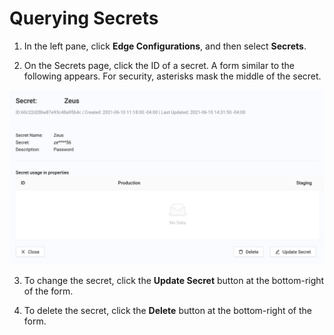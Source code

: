
# Querying Secrets

1. In the left pane, click **Edge Configurations**, and then select **Secrets**.

2. On the Secrets page, click the ID of a secret. A form similar to the following appears. For security, asterisks mask the middle of the secret.

<p align="center"><img src="/docs/resources/images/secrets/query-a-secret.png" alt="Query secret" width="700"></p>

3. To change the secret, click the **Update Secret** button at the bottom-right of the form.
   
4. To delete the secret, click the **Delete** button at the bottom-right of the form.
